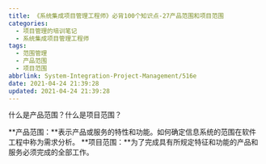 ```yaml
---
title: 《系统集成项目管理工程师》必背100个知识点-27产品范围和项目范围
categories:
  - 项目管理的培训笔记
  - 系统集成项目管理工程师
tags:
  - 范围管理
  - 产品范围
  - 项目范围
abbrlink: System-Integration-Project-Management/516e
date: 2021-04-24 21:39:28
updated: 2021-04-24 21:39:28
---
```


什么是产品范围？什么是项目范围？

**产品范围：**表示产品或服务的特性和功能。如何确定信息系统的范围在软件工程中称为需求分析。
**项目范围：**为了完成具有所规定特征和功能的产品和服务必须完成的全部工作。

